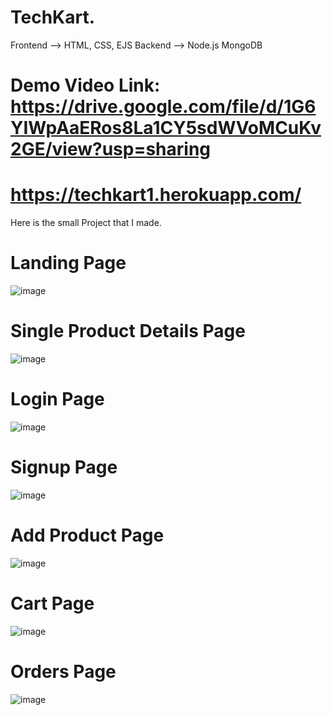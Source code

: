 # TechKart.
Frontend --> HTML, CSS, EJS
Backend --> Node.js MongoDB

# Demo Video Link: https://drive.google.com/file/d/1G6YIWpAaERos8La1CY5sdWVoMCuKv2GE/view?usp=sharing
# https://techkart1.herokuapp.com/
Here is the small Project that I made.

# Landing Page
![image](https://user-images.githubusercontent.com/32095032/183279192-fc6415e5-7ead-4e74-9385-61e1e7679aad.png)

# Single Product Details Page
![image](https://user-images.githubusercontent.com/32095032/183279409-87de7c16-6c59-4c98-b451-7fcf84ce343a.png)

# Login Page
![image](https://user-images.githubusercontent.com/32095032/183279289-e11818b0-ef85-4a53-ba2b-7f47b71feb9a.png)

# Signup Page
![image](https://user-images.githubusercontent.com/32095032/183279302-2b7335dc-2e87-415b-9e4f-d7d645b985a5.png)

# Add Product Page
![image](https://user-images.githubusercontent.com/32095032/183279356-43c13772-0efe-49fc-aa65-02aa644e675b.png)

# Cart Page
![image](https://user-images.githubusercontent.com/32095032/183279239-23f931a4-f28e-4aeb-a728-aa1965a52bfc.png)

# Orders Page
![image](https://user-images.githubusercontent.com/32095032/183279252-bdf3e9f4-b66f-4bcd-a14c-90e00b3a6a18.png)

